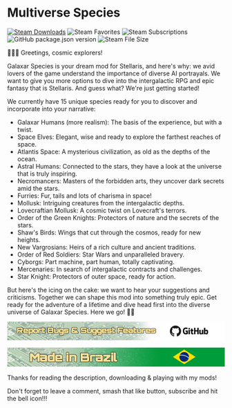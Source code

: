 # Multiverse Species

[![Steam Downloads](https://img.shields.io/steam/downloads/3054793206?style=plastic&logo=steam)](https://steamcommunity.com/sharedfiles/filedetails/?id=3054793206)
![Steam Favorites](https://img.shields.io/steam/favorites/3054793206?style=plastic&logo=steam)
![Steam Subscriptions](https://img.shields.io/steam/subscriptions/3054793206?style=plastic&logo=steam)
![GitHub package.json version](https://img.shields.io/github/package-json/v/Rodrigo54/galaxar-species?style=plastic)
![Steam File Size](https://img.shields.io/steam/size/3054793206?style=plastic)

🌌🚀💫 Greetings, cosmic explorers!

Galaxar Species is your dream mod for Stellaris, and here's why: we avid lovers of the game understand the importance of diverse AI portrayals. We want to give you more options to dive into the intergalactic RPG and epic fantasy that is Stellaris. And guess what? We're just getting started!

We currently have 15 unique species ready for you to discover and incorporate into your narrative:

- Galaxar Humans (more realism): The basis of the experience, but with a twist.
- Space Elves: Elegant, wise and ready to explore the farthest reaches of space.
- Atlantis Space: A mysterious civilization, as old as the depths of the ocean.
- Astral Humans: Connected to the stars, they have a look at the universe that is truly inspiring.
- Necromancers: Masters of the forbidden arts, they uncover dark secrets amid the stars.
- Furries: Fur, tails and lots of charisma in space!
- Mollusk: Intriguing creatures from the intergalactic depths.
- Lovecraftian Mollusk: A cosmic twist on Lovecraft's terrors.
- Order of the Green Knights: Protectors of nature and the secrets of the stars.
- Shaw's Birds: Wings that cut through the cosmos, ready for new heights.
- New Vargrosians: Heirs of a rich culture and ancient traditions.
- Order of Red Soldiers: Star Wars and unparalleled bravery.
- Cyborgs: Part machine, part human, totally captivating.
- Mercenaries: In search of intergalactic contracts and challenges.
- Star Knight: Protectors of outer space, ready for action.

But here's the icing on the cake: we want to hear your suggestions and criticisms. Together we can shape this mod into something truly epic. Get ready for the adventure of a lifetime and dive head first into the diverse universe of Galaxar Species. Here we go! 🚀✨

![github.com](https://raw.githubusercontent.com/Rodrigo54/galaxar-species/develop/steam-workshop/pictures/github_banner.png)

![img](https://raw.githubusercontent.com/Rodrigo54/galaxar-species/develop/steam-workshop/pictures/brasil_banner.png)


Thanks for reading the description, downloading & playing with my mods!

Don't forget to leave a comment, smash that like button, subscribe and hit the bell icon!!!



